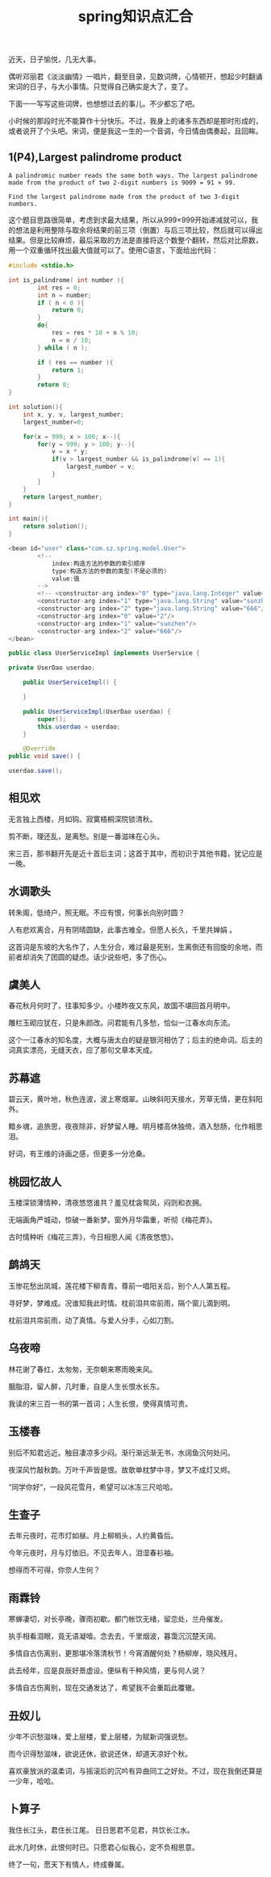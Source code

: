 ﻿---
layout: post
title: spring知识点汇合
description: 好歌献给您，愿您留心底。
category: blog
---

近天，日子愉悦，几无大事。

偶听邓丽君《淡淡幽情》一唱片，翻至目录，见数词牌，心情顿开，想起少时翻诵宋词的日子，与大小事情。只觉得自己确实是大了，变了。

下面一一写写这些词牌，也想想过去的事儿。不少都忘了吧。

小时候的那段时光不能算作十分快乐。不过，我身上的诸多东西却是那时形成的，或者说开了个头吧。宋词，便是我这一生的一个音调，今日情由偶奏起，且回眸。

1(P4),Largest palindrome product
-
```
A palindromic number reads the same both ways. The largest palindrome made from the product of two 2-digit numbers is 9009 = 91 × 99.

Find the largest palindrome made from the product of two 3-digit numbers.
```
这个题目思路很简单，考虑到求最大结果，所以从999×999开始递减就可以，我的想法是利用整除与取余将结果的前三项（倒置）与后三项比较，然后就可以得出结果。但是比较麻烦，最后采取的方法是直接将这个数整个翻转，然后对比原数，用一个双重循环找出最大值就可以了。使用C语言，下面给出代码：
```c
#include <stdio.h>

int is_palindrome( int number ){
        int res = 0;
        int n = number;
        if ( n < 0 ){
            return 0;
        }
        do{
            res = res * 10 + n % 10;
            n = n / 10;
        } while ( n );

        if ( res == number ){
            return 1;
        }
        return 0;
}

int solution(){
    int x, y, v, largest_number;
    largest_number=0;

    for(x = 999; x > 100; x--){
        for(y = 999; y > 100; y--){
            v = x * y;
            if(v > largest_number && is_palindrome(v) == 1){
                largest_number = v;
            }
        }
    }
    return largest_number;
}

int main(){
    return solution();
}
```
```java
<bean id="user" class="com.sz.spring.model.User">
 		<!--  
 			index:构造方法的参数的索引顺序
 			type:构造方法的参数的类型(不是必须的)
 			value:值
 		-->
 		<!-- <constructor-arg index="0" type="java.lang.Integer" value="2"/>
		<constructor-arg index="1" type="java.lang.String" value="sunzhen"/>
		<constructor-arg index="2" type="java.lang.String" value="666"/> -->
		<constructor-arg index="0" value="2"/>
		<constructor-arg index="1" value="sunzhen"/>
		<constructor-arg index="2" value="666"/>		 	
</bean>
```

```java
public class UserServiceImpl implements UserService {

private UserDao userdao;

	public UserServiceImpl() {

	}

	public UserServiceImpl(UserDao userdao) {
		super();
		this.userdao = userdao;
	}

	@Override
public void save() {

userdao.save();
```


相见欢
--
无言独上西楼，月如钩。寂寞梧桐深院锁清秋。

剪不断，理还乱，是离愁。别是一番滋味在心头。

宋三百，那书翻开先是近十首后主词；这首于其中，而初识于其他书籍，犹记应是一晚。

水调歌头
--
转朱阁，低绮户，照无眠。不应有恨，何事长向别时圆？

人有悲欢离合，月有阴晴圆缺，此事古难全。但愿人长久，千里共婵娟 。

这首词是东坡的大名作了，人生分合，难过最是死别，生离倒还有回旋的余地，而前者却消失了团圆的疑虑。话少说些吧，多了伤心。

虞美人
--

春花秋月何时了，往事知多少。小楼昨夜又东风，故国不堪回首月明中。

雕栏玉砌应犹在，只是朱颜改。问君能有几多愁，恰似一江春水向东流。

这个一江春水的知名度，大概与唐太白的疑是银河相仿了；后主的绝命词。后主的词真实漂亮，无缝天衣，应了那句文章本天成。

苏幕遮
--
碧云天，黄叶地，秋色连波，波上寒烟翠。山映斜阳天接水，芳草无情，更在斜阳外。

黯乡魂，追旅思，夜夜除非，好梦留人睡。明月楼高休独倚，酒入愁肠，化作相思泪。

好词，有王维的诗画之感，但更多一分沧桑。

桃园忆故人
--

玉楼深锁薄情种，清夜悠悠谁共？羞见枕衾鸳凤，闷则和衣拥。

无端画角严城动，惊破一番新梦。窗外月华霜重，听彻《梅花弄》。

古时情种听《梅花三弄》，今日相思人闻《清夜悠悠》。

鹧鸪天
--
玉惨花愁出凤城，莲花楼下柳青青。尊前一唱阳关后，别个人人第五程。

寻好梦，梦难成。况谁知我此时情。枕前泪共帘前雨，隔个窗儿滴到明。

枕前泪共帘前雨，动了真情。与爱人分手，心如刀割。

乌夜啼
--
林花谢了春红，太匆匆，无奈朝来寒雨晚来风。

胭脂泪，留人醉，几时重，自是人生长恨水长东。

我读的宋三百一书的第一首词；人生长恨，使得真情可贵。

玉楼春
--
别后不知君远近。触目凄凉多少闷。渐行渐远渐无书，水阔鱼沉何处问。

夜深风竹敲秋韵。万叶千声皆是恨。故欹单枕梦中寻，梦又不成灯又烬。

“同学你好”，一段风花雪月，希望可以冰冻三尺哈哈。

生查子
--
去年元夜时，花市灯如昼。月上柳梢头，人约黄昏后。

今年元夜时，月与灯依旧。不见去年人，泪湿春衫袖。

想得而不可得，你奈人生何？

雨霖铃
--
寒蝉凄切，对长亭晚，骤雨初歇。都门帐饮无绪，留恋处，兰舟催发。

执手相看泪眼，竟无语凝噎。念去去，千里烟波，暮霭沉沉楚天阔。

多情自古伤离别，更那堪冷落清秋节！今宵酒醒何处？杨柳岸，晓风残月。

此去经年，应是良辰好景虚设。便纵有千种风情，更与何人说？

多情自古伤离别，现在交通发达了，希望我不会重蹈此覆辙。

丑奴儿
--
少年不识愁滋味，爱上层楼，爱上层楼，为赋新词强说愁。

而今识得愁滋味，欲说还休，欲说还休，却道天凉好个秋。

喜欢豪放派的温柔词，与摇滚后的沉吟有异曲同工之好处。不过，现在我倒还算是一少年，哈哈。

卜算子
--
我住长江头，君住长江尾。 日日思君不见君，共饮长江水。

此水几时休，此恨何时已。只愿君心似我心，定不负相思意。

终了一句，愿天下有情人，终成眷属。

